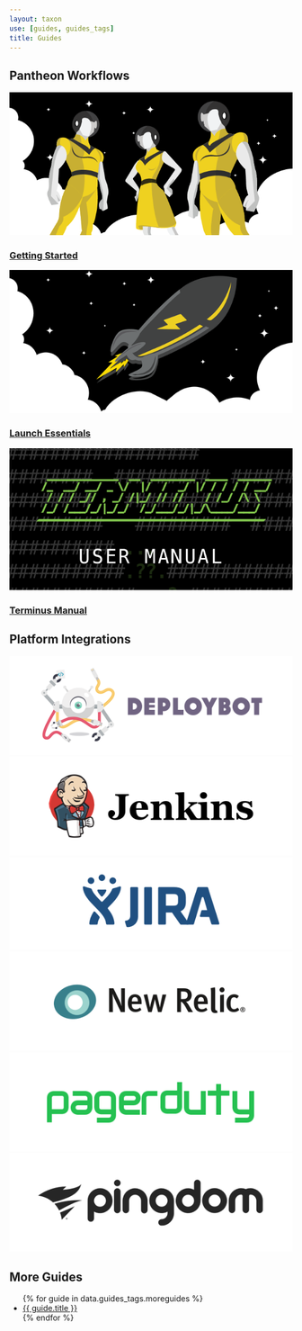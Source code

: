 ```yaml
---
layout: taxon
use: [guides, guides_tags]
title: Guides
---
```

<h2>Pantheon Workflows</h2>
<div class="flex-panel-group">
  <div class="flex-panel-item-platform-integrations">
      <div class="flex-panel-body-pantheon-workflows">
      <a href="/docs/guides/getting-started/">
        <div class="pantheon-workflows">
          <img alt="Getting Started" src="/source/docs/assets/images/launchGuide-twitterLarge.png" class="main-topic-info__plugin-image" >
        <h3>Getting Started</h3>
        </div>
        </a>
      </div>
  </div>
  <div class="flex-panel-item-platform-integrations">
      <div class="flex-panel-body-pantheon-workflows">
      <a href="/docs/guides/launch/">
        <div class="pantheon-workflows">
          <img alt="Launch Essentials" src="/source/docs/assets/images/getting-started-Largethumb.png" class="main-topic-info__plugin-image" >
          <h3>Launch Essentials</h3>
        </div>
        </a>
      </div>
  </div>
  <div class="flex-panel-item-platform-integrations">
      <div class="flex-panel-body-pantheon-workflows">
      <a href="/docs/terminus/">
        <div class="pantheon-workflows">
          <img alt="Terminus" src="/source/docs/assets/images/terminus-thumbLarge.png" class="main-topic-info__plugin-image" >
          <h3>Terminus Manual</h3>
        </div>
        </a>
      </div>
  </div>
</div>
<h2>Platform Integrations</h2>
<div class="flex-panel-group">
  <div class="flex-panel-item-platform-integrations">
    <a href="/docs/deploybot/">
      <div class="flex-panel-body-platform-integrations">
        <div class="platform-integrations">
          <img alt="Deploybot" src="/source/docs/assets/images/logos/deploybot.png" class="main-topic-info__plugin-image" >
        </div>
      </div>
    </a>
  </div>
  <div class="flex-panel-item-platform-integrations">
    <a href="/docs/guides/jenkins/">
      <div class="flex-panel-body-platform-integrations">
        <div class="platform-integrations">
          <img alt="Jenkins" src="/source/docs/assets/images/logos/jenkins.png" class="main-topic-info__plugin-image" >
        </div>
      </div>
    </a>
  </div>
  <div class="flex-panel-item-platform-integrations">
    <a href="/docs/guides/jira/">
      <div class="flex-panel-body-platform-integrations">
        <div class="platform-integrations">
          <img alt="Jira" src="/source/docs/assets/images/logos/jira.png" class="main-topic-info__plugin-image" >
        </div>
      </div>
    </a>
  </div>
</div>
<div class="flex-panel-group">
  <div class="flex-panel-item-platform-integrations">
    <a href="/docs/guides/new-relic-deploys/">
      <div class="flex-panel-body-platform-integrations">
        <div class="platform-integrations">
          <img alt="New Relic" src="/source/docs/assets/images/logos/newrelic.png" class="main-topic-info__plugin-image" >
        </div>
      </div>
    </a>
  </div>
  <div class="flex-panel-item-platform-integrations">
    <a href="/docs/guides/pagerduty/">
      <div class="flex-panel-body-platform-integrations">
        <div class="platform-integrations">
          <img alt="PagerDuty" src="/source/docs/assets/images/logos/pagerduty.png" class="main-topic-info__plugin-image" >
        </div>
      </div>
    </a>
  </div>
  <div class="flex-panel-item-platform-integrations">
    <a href="/docs/guides/pingdom-uptime-check/">
      <div class="flex-panel-body-platform-integrations">
        <div class="platform-integrations">
          <img alt="Pingdom" src="/source/docs/assets/images/logos/pingdom.png" class="main-topic-info__plugin-image" >
        </div>
      </div>
    </a>
  </div>
</div>
<h2>More Guides</h2>
<ul class="top-docs top-docs-2col">
{% for guide in data.guides_tags.moreguides %}
<li><a href="{{ guide.url }}">{{ guide.title }}</a></li>
{% endfor %}
</ul>

